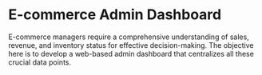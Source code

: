 # E-commerce Admin Dashboard
E-commerce managers require a comprehensive understanding of sales, revenue, and inventory status for effective decision-making. The objective here is to develop a web-based admin dashboard that centralizes all these crucial data points.

